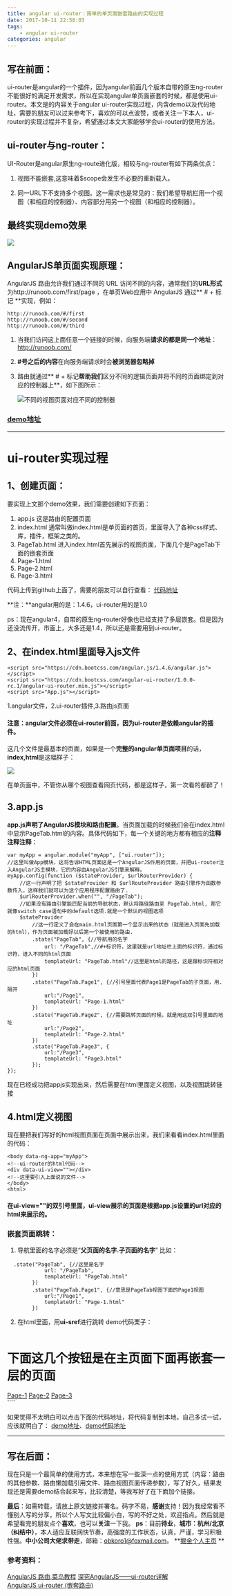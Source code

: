 ```yaml
---
title: angular ui-router：简单的单页面嵌套路由的实现过程
date: 2017-10-11 22:58:03
tags:
    - angular ui-router
categories: angular
---
```

写在前面：
---
ui-router是angular的一个插件，因为angular前面几个版本自带的原生ng-router不能很好的满足开发需求，所以在实现angular单页面嵌套的时候，都是使用ui-router。本文是的内容关于angular ui-router实现过程，内含demo以及代码地址，需要的朋友可以过来参考下，喜欢的可以点波赞，或者关注一下本人，ui-router的实现过程并不复杂，希望通过本文大家能够学会ui-router的使用方法。

ui-router与ng-router：
---
UI-Router是angular原生ng-route进化版，相较与ng-router有如下两条优点：

1. 视图不能嵌套,这意味着$scope会发生不必要的重新载入。

2. 同一URL下不支持多个视图。这一需求也是常见的：我们希望导航栏用一个视图（和相应的控制器）、内容部分用另一个视图（和相应的控制器）。

最终实现demo效果
---

![](https://github.com/OBKoro1/articleImg_src/blob/master/weibo_img_move/undefined?raw=true?raw=true)

AngularJS单页面实现原理：
---

AngularJS 路由允许我们通过不同的 URL 访问不同的内容，通常我们的**URL形式**为http://runoob.com/first/page ，在单页Web应用中 AngularJS 通过** # + 标记 **实现，例如：

```
http://runoob.com/#/first
http://runoob.com/#/second
http://runoob.com/#/third
```

1. 当我们访问这上面任意一个链接的时候，向服务端**请求的都是同一个地址**： http://runoob.com/
2.  **#号之后的内容**在向服务端请求时会**被浏览器忽略掉**
3.  路由就通过** # + 标记**帮助我们**区分不同的逻辑页面并将不同的页面绑定到对应的控制器上**，如下图所示：

    ![不同的视图页面对应不同的控制器](https://github.com/OBKoro1/articleImg_src/blob/master/weibo_img_move/undefined?raw=true?raw=true)


### [demo地址](https://obkoro1.github.io/article-demo/2017/uiRouter/index.html#/PageTab/Page3)

---

ui-router实现过程
===

 1、创建页面：
---
要实现上文那个demo效果，我们需要创建如下页面：

1. app.js
    这是路由的配置页面
2. index.html
    通常叫做index.html是单页面的首页，里面导入了各种css样式、库，插件，框架之类的。
3. PageTab.html
    进入index.html首先展示的视图页面，下面几个是PageTab下面的嵌套页面
4. Page-1.html
5. Page-2.html
6. Page-3.html

代码上传到github上面了，需要的朋友可以自行查看： [代码地址](https://github.com/OBKoro1/article-demo/tree/master/2017/uiRouter)

**注：**angular用的是：1.4.6，ui-router用的是1.0

ps：现在angular4，自带的原生ng-router好像也已经支持了多层嵌套。但是因为还没流传开，市面上，大多还是1.4，所以还是需要用到ui-router。

 2、在index.html里面导入js文件
---

````
<script src="https://cdn.bootcss.com/angular.js/1.4.6/angular.js"></script>
<script src="https://cdn.bootcss.com/angular-ui-router/1.0.0-rc.1/angular-ui-router.min.js"></script>
<script src="App.js"></script>
````
1.angular文件，2.ui-router插件,3.路由js页面

#### 注意：angular文件必须在ui-router前面，因为ui-router是依赖angular的插件。

这几个文件是最基本的页面，如果是一个**完整的angular单页面项目**的话，**index,html**是这幅样子：

![](https://github.com/OBKoro1/articleImg_src/blob/master/weibo_img_move/undefined?raw=true?raw=true)

在单页面中，不管你从哪个视图查看网页代码，都是这样子，第一次看的都醉了！

 3.app.js
---

**app.js声明了AngularJS模块和路由配置**。当页面加载的时候我们会在index.html中显示PageTab.html的内容。具体代码如下，每一个关键的地方都有相应的**注释注释注释**：
````
var myApp = angular.module("myApp", ["ui.router"]);
//这里叫做App模块，这将告诉HTML页面这是一个AngularJS作用的页面，并把ui-router注入AngularJS主模块，它的内容由AngularJS引擎来解释。
myApp.config(function ($stateProvider, $urlRouterProvider) {
    //这一行声明了把 $stateProvider 和 $urlRouteProvider 路由引擎作为函数参数传入，这样我们就可以为这个应用程序配置路由了.
    $urlRouterProvider.when("", "/PageTab");
    //如果没有路由引擎能匹配当前的导航状态，默认将路径路由至 PageTab.html, 那它就像switch case语句中的default选项.就是一个默认的视图选项
    $stateProvider
        //这一行定义了会在main.html页面第一个显示出来的状态（就是进入页面先加载的html），作为页面被加载好以后第一个被使用的路由.
        .state("PageTab", {//导航用的名字
            url: "/PageTab",//#+标识符，这里就是url地址栏上面的标识符，通过标识符，进入不同的html页面
            templateUrl: "PageTab.html"//这里是html的路径，这是跟标识符相对应的html页面
        })
        .state("PageTab.Page1", {//引号里面代表Page1是PageTab的子页面，用.隔开
            url:"/Page1",
            templateUrl: "Page-1.html"
        })
        .state("PageTab.Page2", {//需要跳转页面的时候，就是用这双引号里面的地址
            url:"/Page2",
            templateUrl: "Page-2.html"
        })
        .state("PageTab.Page3", {
            url:"/Page3",
            templateUrl: "Page3.html"
        });
});
````
现在已经成功把appjs实现出来，然后需要在html里面定义视图，以及视图跳转链接

 4.html定义视图
---

现在要把我们写好的html视图页面在页面中展示出来，我们来看看index.html里面的代码：
````
<body data-ng-app="myApp">
<!--ui-router的html代码-->
<div data-ui-view=""></div>
<!--这里要引入上面说的文件-->
</body>
<html>
````
#### 在ui-view=""的双引号里面，ui-view展示的页面是根据app.js设置的url对应的html来展示的。

### 嵌套页面跳转：

1. 导航里面的名字必须是“**父页面的名字.子页面的名字**”
比如：
````
  .state("PageTab", {//这里是名字
            url: "/PageTab",
            templateUrl: "PageTab.html"
        })
        .state("PageTab.Page1", {//意思是PageTab视图下面的Page1视图
            url:"/Page1",
            templateUrl: "Page-1.html"
        })
````
2. 在html里面，用**ui-sref**进行跳转
    demo代码栗子：
    ````
 <div>
        <h1>下面这几个按钮是在主页面下面再嵌套一层的页面</h1>
        <!--ui-sref跳转-->
        <span style="width:100px" ui-sref=".Page1"><a href="">Page-1</a></span>
        <span style="width:100px" ui-sref=".Page2"><a href="">Page-2</a></span>
        <span style="width:100px" ui-sref=".Page3"><a href="">Page-3</a></span>
    </div>
    <div>
        <!--PageTap嵌套的视图html展示的地方-->
        <div ui-view=""/>
    </div>
    ````

如果觉得不太明白可以点击下面的代码地址，将代码复制到本地，自己多试一试，应该就明白了：
[demo地址](https://obkoro1.github.io/article-demo/2017/uiRouter/index.html#/PageTab/Page3)、[demo代码地址](https://github.com/OBKoro1/article-demo/tree/master/2017/uiRouter)

---

写在后面：
---

现在只是一个最简单的使用方式，本来想在写一些深一点的使用方式（内容：路由的其他参数、路由懒加载引用文件、路由视图页面传递参数），写了好久，结果发现还是需要demo结合起来写，比较清楚，等我写好了在下面加个链接。

**最后**：如需转载，请放上原文链接并署名。码字不易，**感谢**支持！因为我经常看不懂别人写的分享，所以个人写文比较偏小白，写的不好之处，欢迎指点。然后就是希望看完的朋友点个**喜欢**，也可以**关注**一下我。
**ps**：目前**待业**，**城市：杭州/北京（纠结中）**，本人适应互联网快节奏，高强度的工作状态，认真，严谨，学习积极性强。**中小公司大佬求带走**，邮箱：obkoro1@foxmail.com。
**[掘金个人主页](https://juejin.im/user/58714f0eb123db4a2eb95372) **

### 参考资料：
[AngularJS 路由,菜鸟教程](http://www.runoob.com/angularjs/angularjs-routing.html)
[深究AngularJS——ui-router详解](http://blog.csdn.net/zcl_love_wx/article/details/52034193)\
[AngularJS ui-router (嵌套路由)](http://www.oschina.net/translate/angularjs-ui-router-nested-routes)
